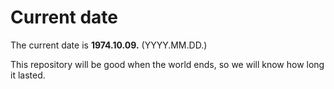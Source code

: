 # Current date

The current date is **1974.10.09.** (YYYY.MM.DD.)

This repository will be good when the world ends, so we will know how long it lasted.
